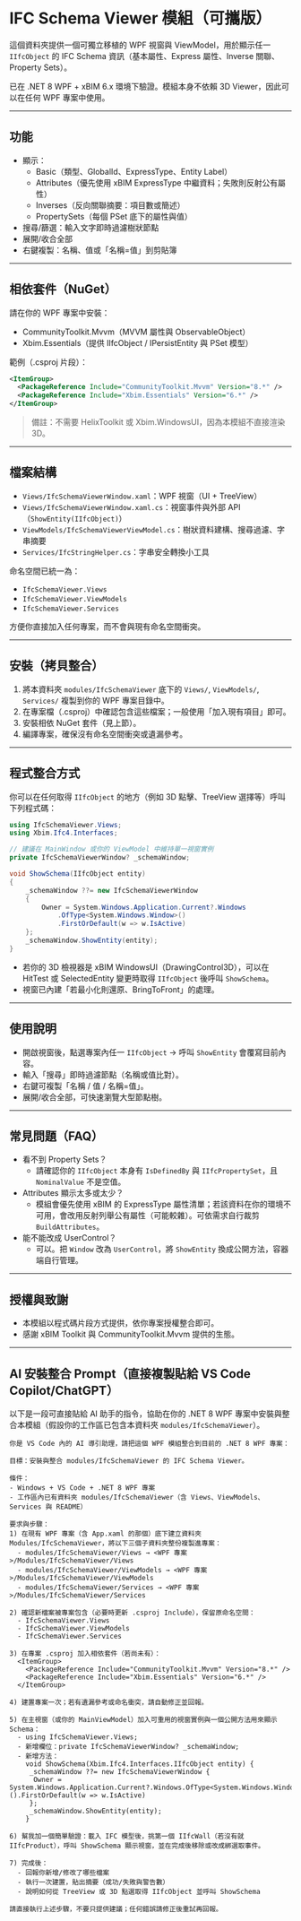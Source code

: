 # IFC Schema Viewer 模組（可攜版）

這個資料夾提供一個可獨立移植的 WPF 視窗與 ViewModel，用於顯示任一 `IIfcObject` 的 IFC Schema 資訊（基本屬性、Express 屬性、Inverse 關聯、Property Sets）。

已在 .NET 8 WPF + xBIM 6.x 環境下驗證。模組本身不依賴 3D Viewer，因此可以在任何 WPF 專案中使用。

---

## 功能
- 顯示：
  - Basic（類型、GlobalId、ExpressType、Entity Label）
  - Attributes（優先使用 xBIM ExpressType 中繼資料；失敗則反射公有屬性）
  - Inverses（反向關聯摘要：項目數或簡述）
  - PropertySets（每個 PSet 底下的屬性與值）
- 搜尋/篩選：輸入文字即時過濾樹狀節點
- 展開/收合全部
- 右鍵複製：名稱、值或「名稱=值」到剪貼簿

---

## 相依套件（NuGet）
請在你的 WPF 專案中安裝：

- CommunityToolkit.Mvvm（MVVM 屬性與 ObservableObject）
- Xbim.Essentials（提供 IIfcObject / IPersistEntity 與 PSet 模型）

範例（.csproj 片段）：

```xml
<ItemGroup>
  <PackageReference Include="CommunityToolkit.Mvvm" Version="8.*" />
  <PackageReference Include="Xbim.Essentials" Version="6.*" />
</ItemGroup>
```

> 備註：不需要 HelixToolkit 或 Xbim.WindowsUI，因為本模組不直接渲染 3D。

---

## 檔案結構
- `Views/IfcSchemaViewerWindow.xaml`：WPF 視窗（UI + TreeView）
- `Views/IfcSchemaViewerWindow.xaml.cs`：視窗事件與外部 API（`ShowEntity(IIfcObject)`）
- `ViewModels/IfcSchemaViewerViewModel.cs`：樹狀資料建構、搜尋過濾、字串摘要
- `Services/IfcStringHelper.cs`：字串安全轉換小工具

命名空間已統一為：
- `IfcSchemaViewer.Views`
- `IfcSchemaViewer.ViewModels`
- `IfcSchemaViewer.Services`

方便你直接加入任何專案，而不會與現有命名空間衝突。

---

## 安裝（拷貝整合）
1) 將本資料夾 `modules/IfcSchemaViewer` 底下的 `Views/`, `ViewModels/`, `Services/` 複製到你的 WPF 專案目錄中。
2) 在專案檔（.csproj）中確認包含這些檔案；一般使用「加入現有項目」即可。
3) 安裝相依 NuGet 套件（見上節）。
4) 編譯專案，確保沒有命名空間衝突或遺漏參考。

---

## 程式整合方式

你可以在任何取得 `IIfcObject` 的地方（例如 3D 點擊、TreeView 選擇等）呼叫下列程式碼：

```csharp
using IfcSchemaViewer.Views;
using Xbim.Ifc4.Interfaces;

// 建議在 MainWindow 或你的 ViewModel 中維持單一視窗實例
private IfcSchemaViewerWindow? _schemaWindow;

void ShowSchema(IIfcObject entity)
{
    _schemaWindow ??= new IfcSchemaViewerWindow
    {
        Owner = System.Windows.Application.Current?.Windows
            .OfType<System.Windows.Window>()
            .FirstOrDefault(w => w.IsActive)
    };
    _schemaWindow.ShowEntity(entity);
}
```

- 若你的 3D 檢視器是 xBIM WindowsUI（DrawingControl3D），可以在 HitTest 或 SelectedEntity 變更時取得 `IIfcObject` 後呼叫 `ShowSchema`。
- 視窗已內建「若最小化則還原、BringToFront」的處理。

---

## 使用說明
- 開啟視窗後，點選專案內任一 `IIfcObject` → 呼叫 `ShowEntity` 會覆寫目前內容。
- 輸入「搜尋」即時過濾節點（名稱或值比對）。
- 右鍵可複製「名稱 / 值 / 名稱=值」。
- 展開/收合全部，可快速瀏覽大型節點樹。

---

## 常見問題（FAQ）
- 看不到 Property Sets？
  - 請確認你的 `IIfcObject` 本身有 `IsDefinedBy` 與 `IIfcPropertySet`，且 `NominalValue` 不是空值。
- Attributes 顯示太多或太少？
  - 模組會優先使用 xBIM 的 ExpressType 屬性清單；若該資料在你的環境不可用，會改用反射列舉公有屬性（可能較雜）。可依需求自行裁剪 `BuildAttributes`。
- 能不能改成 UserControl？
  - 可以。把 `Window` 改為 `UserControl`，將 `ShowEntity` 換成公開方法，容器端自行管理。

---

## 授權與致謝
- 本模組以程式碼片段方式提供，依你專案授權整合即可。
- 感謝 xBIM Toolkit 與 CommunityToolkit.Mvvm 提供的生態。

---

## AI 安裝整合 Prompt（直接複製貼給 VS Code Copilot/ChatGPT）

以下是一段可直接貼給 AI 助手的指令，協助在你的 .NET 8 WPF 專案中安裝與整合本模組（假設你的工作區已包含本資料夾 `modules/IfcSchemaViewer`）。

```
你是 VS Code 內的 AI 導引助理，請把這個 WPF 模組整合到目前的 .NET 8 WPF 專案：

目標：安裝與整合 modules/IfcSchemaViewer 的 IFC Schema Viewer。

條件：
- Windows + VS Code + .NET 8 WPF 專案
- 工作區內已有資料夾 modules/IfcSchemaViewer（含 Views、ViewModels、Services 與 README）

要求與步驟：
1) 在現有 WPF 專案（含 App.xaml 的那個）底下建立資料夾 Modules/IfcSchemaViewer，將以下三個子資料夾整份複製進專案：
  - modules/IfcSchemaViewer/Views → <WPF 專案>/Modules/IfcSchemaViewer/Views
  - modules/IfcSchemaViewer/ViewModels → <WPF 專案>/Modules/IfcSchemaViewer/ViewModels
  - modules/IfcSchemaViewer/Services → <WPF 專案>/Modules/IfcSchemaViewer/Services

2) 確認新檔案被專案包含（必要時更新 .csproj Include），保留原命名空間：
  - IfcSchemaViewer.Views
  - IfcSchemaViewer.ViewModels
  - IfcSchemaViewer.Services

3) 在專案 .csproj 加入相依套件（若尚未有）：
  <ItemGroup>
    <PackageReference Include="CommunityToolkit.Mvvm" Version="8.*" />
    <PackageReference Include="Xbim.Essentials" Version="6.*" />
  </ItemGroup>

4) 建置專案一次；若有遺漏參考或命名衝突，請自動修正並回報。

5) 在主視窗（或你的 MainViewModel）加入可重用的視窗實例與一個公開方法用來顯示 Schema：
  - using IfcSchemaViewer.Views;
  - 新增欄位：private IfcSchemaViewerWindow? _schemaWindow;
  - 新增方法：
    void ShowSchema(Xbim.Ifc4.Interfaces.IIfcObject entity) {
     _schemaWindow ??= new IfcSchemaViewerWindow {
      Owner = System.Windows.Application.Current?.Windows.OfType<System.Windows.Window>().FirstOrDefault(w => w.IsActive)
     };
     _schemaWindow.ShowEntity(entity);
    }

6) 幫我加一個簡單驗證：載入 IFC 模型後，挑第一個 IIfcWall（若沒有就 IIfcProduct），呼叫 ShowSchema 顯示視窗，並在完成後移除或改成綁選取事件。

7) 完成後：
  - 回報你新增/修改了哪些檔案
  - 執行一次建置，貼出摘要（成功/失敗與警告數）
  - 說明如何從 TreeView 或 3D 點選取得 IIfcObject 並呼叫 ShowSchema

請直接執行上述步驟，不要只提供建議；任何錯誤請修正後重試再回報。
```
